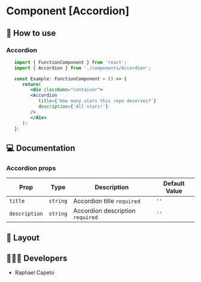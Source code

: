 # Component [Accordion]

## 🚀 How to use

### Accordion
```jsx
   import { FunctionComponent } from 'react';
   import { Accordion } from './components/Accordion';

   const Example: FunctionComponent = () => {
      return(
         <div className="container">
         <Accordion 
            title={'How many stars this repo deserves?'}
            description={'All stars!'}
         />
         </div>
      );
   };
```

## 💻 Documentation

### Accordion props

| Prop | Type | Description                                                                                                                                         | Default Value |
| --------- | -------- | ------------------------------------------------------------------------------------------------------------------------------------------------------- | ----------------- |
| `title`  | `string` | Accordion title `required`| `''` |
| `description`  | `string` | Accordion description `required` | `''` |

## 🔖 Layout

<p align="left">
   
</p>


## 👨🏻‍💻 Developers
- Raphael Capeto


